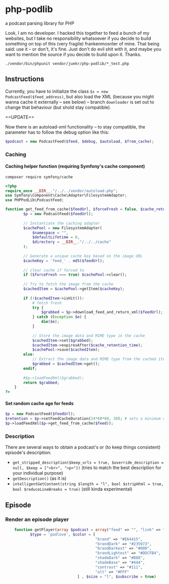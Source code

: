 # php-podlib
a podcast parsing library for PHP

Look, I am no developer. I hacked this together to feed a bunch of my websites, but I take no responsibility whatsoever if you decide to build something on top of this (very fragile) frankenmosnter of mine. That being said: use it – or don't, it's fine. Just don't do evil shit with it, and maybe you want to mention the source if you decide to build upon it. Thanks.

`./vendor/bin/phpunit vendor/juekr/php-podlib/*_test.php`

## Instructions

Currently, you have to initialize the class `$x = new PodcastFeed($feed_address)`, but also load the XML (because you might wanna cache it externally – see below) – branch `downloader` is set out to change that behaviour (but shold stay compatible).

==UPDATE==

Now there is an autoload-xml functionality – to stay compatible, the parameter has to follow the debug option like this:

```php
$podcast = new PodcastFeed($feed, $debug, $autoload, $from_cache);
```

### Caching

#### Caching helper function (requiring Symfony's cache component)

```bash
composer require symfony/cache
```

```php
<?php
require_once __DIR__."/../../vendor/autoload.php";
use Symfony\Component\Cache\Adapter\FilesystemAdapter;
use PHPPodLib\PodcastFeed;

function get_feed_from_cache($feedUrl, $forceFresh = false, $cache_retention_time = 60 * 60 * 12) { // 1/2 day
        $p = new PodcastFeed($feedUrl);
    
        // Instantiate the caching adapter
        $cachePool = new FilesystemAdapter(
            $namespace = "",
            $defaultLifetime = 0,
            $directory = __DIR__."/../../cache"
        );
        
        // Generate a unique cache key based on the image URL
        $cacheKey = 'feed_' . md5($feedUrl);
        
        // clear cache if forced to
        if ($forceFresh === true) $cachePool->clear();
        
        // Try to fetch the image from the cache
        $cachedItem = $cachePool->getItem($cacheKey);
        
        if (!$cachedItem->isHit()):
            # fetch fresh
            try {
                $grabbed = $p->download_feed_and_return_xml($feedUrl);
            } catch (Exception $e) {
                die($e);
            }
    
            // Store the image data and MIME type in the cache
            $cachedItem->set($grabbed);
            $cachedItem->expiresAfter($cache_retention_time); 
            $cachePool->save($cachedItem);
        else:
            // Extract the image data and MIME type from the cached item
            $grabbed = $cachedItem->get();
        endif;
        
        #$p->loadFeedXml($grabbed);
        return $grabbed;
    }
?>
```

#### Set random cache age for feeds
```php
$p = new PodcastFeed($feedUrl);
$retention = $p->setFeedCacheDuration(24*60*60, 30); # sets a minimum cache age of 1 day and a maximum of 30 days
$p->loadFeedXml($p->get_feed_from_cache($feed));
```

### Description

There are several ways to obtain a podcast's or (to keep things consistent) episode's description: 
- `get_stripped_description($keep_urls = true, $override_description = null, $keep = ["<br>", "<p>"])` (tries to match the best description for your individual purpose)
- `getDescription()` (as it is)
- `intelligentGetContent(string $length = "l", bool $stripHtml = true, bool $reduceLineBreaks = true)` (still kinda experimental)

## Episode

### Render an episode player

```php
    function getPlayer(array $podcast = array("feed" => "", "link" => "", "name" => "", "subtitle" => "", "summary" => "", "cover" => ""),
           $type = 'podlove', $color = [
        							    "brand" => "#E64415",
        							    "brandDark" => "#235973",
        							    "brandDarkest" => "#000",
        							    "brandLightest" => "#DDCFB4",
        							    "shadeDark" => "#888",
        							    "shadeBase" => "#444",
        							    "contrast" => "#111",
        							    "alt" => "#FFF"
							    ] , $size = "l", $subscribe = true) 
```
